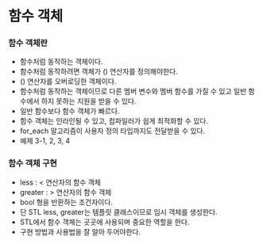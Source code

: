 # 함수 객체

### 함수 객체란
- 함수처럼 동작하는 객체이다.
- 함수처럼 동작하려면 객체가 () 연산자를 정의해야한다.
- () 연산자를 오버로딩한 객체이다.
- 함수처럼 동작하는 객체이므로 다른 멤버 변수와 멤버 함수를 가질 수 있고 일반 함수에서 하지 못하는 지원을 받을 수 있다.
- 일반 함수보다 함수 객체가 빠르다.
- 함수 객체는 인라인될 수 있고, 컴파일러가 쉽게 최적화할 수 있다.
- for_each 알고리즘이 사용자 정의 타입까지도 전달받을 수 있다.
- 예제 3-1, 2, 3, 4

### 함수 객체 구현
- less : < 연산자의 함수 객체
- greater : > 연산자의 함수 객체
- bool 형을 반환하는 조건자이다.
- 단 STL less, greater는 템플릿 클래스이므로 임시 객체를 생성한다.
- STL에서 함수 객체는 곳곳에 사용되며 중요한 역할을 한다.
- 구현 방법과 사용법을 잘 알아 두어야한다.